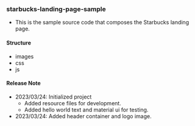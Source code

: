 ### starbucks-landing-page-sample

- This is the sample source code that composes the Starbucks landing page.

#### Structure

- images
- css
- js

#### Release Note

- 2023/03/24: Initialized project
  - Added resource files for development.
  - Added hello world text and material ui for testing.
- 2023/03/24: Added header container and logo image.

